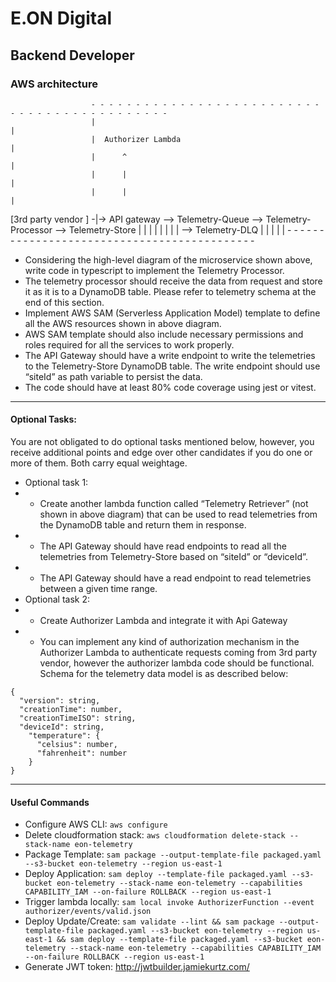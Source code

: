 # E.ON Digital
## Backend Developer
### AWS architecture


                      - - - - - - - - - - - - - - - - - - - - - - - - - - - - - - - - - - - - - - - - - - - - 
                      |                                                                                      |
                      |  Authorizer Lambda                                                                   |     
                      |      ^                                                                               |
                      |      |                                                                               |
                      |      |                                                                               |
[3rd party  vendor ] -|-> API gateway --> Telemetry-Queue --> Telemetry-Processor --> Telemetry-Store        |
                      |                          |                                                           |
                      |                          |                                                           |
                      |                          --> Telemetry-DLQ                                           |
                      |                                                                                      |
                      |                                                                                      |
                      - - - - - - - - - - - - - - - - - - - - - - - - - - - - - - - - - - - - - - - - - - - - 

- Considering the high-level diagram of the microservice shown above, write code in typescript to
implement the Telemetry Processor.
- The telemetry processor should receive the data from request and store it as it is to a DynamoDB
table. Please refer to telemetry schema at the end of this section.
- Implement AWS SAM (Serverless Application Model) template to define all the AWS resources
shown in above diagram.
- AWS SAM template should also include necessary permissions and roles required for all the services
to work properly.
- The API Gateway should have a write endpoint to write the telemetries to the Telemetry-Store
DynamoDB table. The write endpoint should use “siteId” as path variable to persist the data.
- The code should have at least 80% code coverage using jest or vitest.

______________________


#### Optional Tasks:
You are not obligated to do optional tasks mentioned below, however, you receive additional points and
edge over other candidates if you do one or more of them. Both carry equal weightage.
- Optional task 1:
- - Create another lambda function called “Telemetry Retriever” (not shown in above diagram) that can
be used to read telemetries from the DynamoDB table and return them in response.
- - The API Gateway should have read endpoints to read all the telemetries from Telemetry-Store based
on “siteId” or “deviceId”.
- - The API Gateway should have a read endpoint to read telemetries between a given time range.
- Optional task 2:
- - Create Authorizer Lambda and integrate it with Api Gateway
- - You can implement any kind of authorization mechanism in the Authorizer Lambda to authenticate
requests coming from 3rd party vendor, however the authorizer lambda code should be functional.
Schema for the telemetry data model is as described below:
```
{
  "version": string,
  "creationTime": number,
  "creationTimeISO": string,
  "deviceId": string,
    "temperature": {
      "celsius": number,
      "fahrenheit": number
    }
}
```

______________________
#### Useful Commands
- Configure AWS CLI: `aws configure`
- Delete cloudformation stack: `aws cloudformation delete-stack --stack-name eon-telemetry`
- Package Template: `sam package --output-template-file packaged.yaml --s3-bucket eon-telemetry --region us-east-1`
- Deploy Application: `sam deploy --template-file packaged.yaml --s3-bucket eon-telemetry --stack-name eon-telemetry --capabilities CAPABILITY_IAM --on-failure ROLLBACK --region us-east-1`
- Trigger lambda locally: `sam local invoke AuthorizerFunction --event authorizer/events/valid.json`
- Deploy Update/Create: `sam validate --lint && sam package --output-template-file packaged.yaml --s3-bucket eon-telemetry --region us-east-1 && sam deploy --template-file packaged.yaml --s3-bucket eon-telemetry --stack-name eon-telemetry --capabilities CAPABILITY_IAM --on-failure ROLLBACK --region us-east-1`
- Generate JWT token: http://jwtbuilder.jamiekurtz.com/